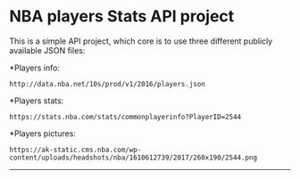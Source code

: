NBA players Stats API project
===

This is a simple API project, which core is to use three different publicly available JSON files:

*Players info:
```
http://data.nba.net/10s/prod/v1/2016/players.json
```
*Players stats:
```
https://stats.nba.com/stats/commonplayerinfo?PlayerID=2544
```
*Players pictures:
```
https://ak-static.cms.nba.com/wp-content/uploads/headshots/nba/1610612739/2017/260x190/2544.png
```
---